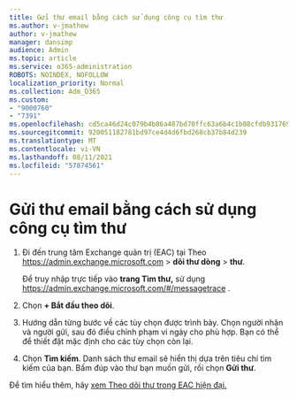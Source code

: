 ```yaml
---
title: Gửi thư email bằng cách sử dụng công cụ tìm thư
ms.author: v-jmathew
author: v-jmathew
manager: dansimp
audience: Admin
ms.topic: article
ms.service: o365-administration
ROBOTS: NOINDEX, NOFOLLOW
localization_priority: Normal
ms.collection: Adm_O365
ms.custom:
- "9000760"
- "7391"
ms.openlocfilehash: cd5ca46d24c079b4b86a487bd70ffc63a6b4c1b08cfdb931769db8d16db3c3fd
ms.sourcegitcommit: 920051182781bd97ce4d4d6fbd268cb37b84d239
ms.translationtype: MT
ms.contentlocale: vi-VN
ms.lasthandoff: 08/11/2021
ms.locfileid: "57874561"
---
```

# <a name="submit-an-email-message-using-message-trace"></a>Gửi thư email bằng cách sử dụng công cụ tìm thư

1. Đi đến trung tâm Exchange quản trị (EAC) tại Theo <https://admin.exchange.microsoft.com> \> **dõi thư dòng** \> **thư**.

   Để truy nhập trực tiếp vào **trang Tìm thư,** sử dụng <https://admin.exchange.microsoft.com/#/messagetrace> .

2. Chọn **+ Bắt đầu theo dõi**.
3. Hướng dẫn từng bước về các tùy chọn được trình bày. Chọn người nhận và người gửi, sau đó điều chỉnh phạm vi ngày cho phù hợp. Bạn có thể để thiết đặt mặc định cho các tùy chọn còn lại.
4. Chọn **Tìm kiếm**. Danh sách thư email sẽ hiển thị dựa trên tiêu chí tìm kiếm của bạn. Bấm đúp vào thư bạn muốn gửi, rồi chọn **Gửi thư**.

Để tìm hiểu thêm, hãy [xem Theo dõi thư trong EAC hiện đại.](https://docs.microsoft.com/exchange/monitoring/trace-an-email-message/message-trace-modern-eac)
